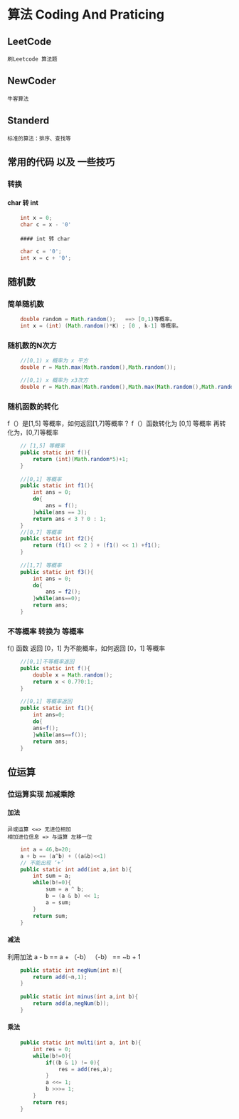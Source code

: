 # 算法 Coding And Praticing

## LeetCode
    刷Leetcode 算法题
## NewCoder
    牛客算法
## Standerd
    标准的算法：排序、查找等


## 常用的代码 以及 一些技巧

### 转换

#### char 转 int 
```java
    int x = 0; 
    char c = x - '0'
```
        #### int 转 char
```java
    char c = '0'; 
    int x = c + '0';
```    


## 随机数

### 简单随机数
```java
    double random = Math.random();   ==> [0,1)等概率。
    int x = (int) (Math.random()*K) ; [0 , k-1] 等概率。
```
    
### 随机数的N次方

```java
    //[0,1) x 概率为 x 平方
    double r = Math.max(Math.random(),Math.random());

    //[0,1) x 概率为 x3次方
    double r = Math.max(Math.random(),Math.max(Math.random(),Math.random()));
```
### 随机函数的转化
f（）是[1,5] 等概率，如何返回[1,7]等概率？
f（）函数转化为 [0,1] 等概率
再转化为，[0,7]等概率 

```java
    // [1,5] 等概率
    public static int f(){ 
        return (int)(Math.random*5)+1;
    }   
    
    //[0,1] 等概率
    public static int f1(){
        int ans = 0;
        do{
            ans = f();
        }while(ans == 3);
        return ans < 3 ? 0 : 1;
    }
    //[0,7] 等概率
    public static int f2(){
        return (f1() << 2 ) + (f1() << 1) +f1();
    }
    
    //[1,7] 等概率
    public static int f3(){
        int ans = 0;
        do{
            ans = f2();   
        }while(ans==0);
        return ans;
    }   
```

### 不等概率 转换为 等概率
f() 函数 返回 [0，1] 为不能概率，如何返回 [0，1] 等概率

```java
    //[0,1]不等概率返回
    public static int f(){
        double x = Math.random();
        return x < 0.7?0:1;
    }
    
    //[0,1] 等概率返回
    public static int f1(){
        int ans=0;
        do{
        ans=f();
        }while(ans==f());
        return ans;
    }
```

## 位运算

    

### 位运算实现 加减乘除

#### 加法
    异或运算 <=> 无进位相加
    相加进位信息 => 与运算 左移一位
```java
    int a = 46,b=20;
    a + b == (a^b) + ((a&b)<<1)
    // 不能出现 ‘+’ 
    public static int add(int a,int b){
        int sum = a;
        while(b!=0){
            sum = a ^ b;
            b = (a & b) << 1;
            a = sum;
        }
        return sum;
    }
```

#### 减法
利用加法 a - b == a + （-b） 
（-b） == ~b + 1

```java
    public static int negNum(int n){
        return add(~n,1);
    }   
    
    public static int minus(int a,int b){
        return add(a,negNum(b));
    }
```

#### 乘法

```java
    public static int multi(int a, int b){
        int res = 0;
        while(b!=0){
            if((b & 1) != 0){
                res = add(res,a);
            }
            a <<= 1;
            b >>>= 1;
        }
        return res;
    }

```
